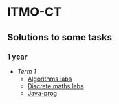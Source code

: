 # ITMO-CT

## Solutions to some tasks

### 1 year
* *Term 1*
	* [Algorithms labs](term1/algo-labs/)
	* [Discrete maths labs](term1/dm-labs)
	* [Java-prog](term1/prog-intro)

